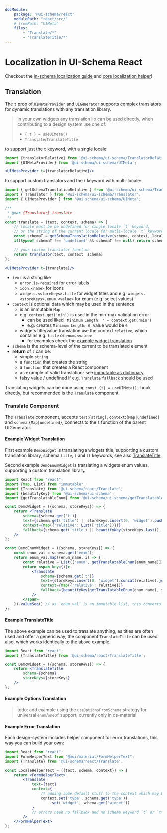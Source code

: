 ```yaml
---
docModule:
    package: '@ui-schema/react'
    modulePath: "react/src/"
    # fromPath: "UIMeta"
    files:
        - "Translate/*"
        - "TranslateTitle/*"
---
```


# Localization in UI-Schema React

Checkout the [in-schema localization guide](/docs/localization) and [core localization helper](/docs/core/localization)!

## Translation

The `t` prop of `UIMetaProvider` and `UIGenerator` supports complex translators for dynamic translations with any translation library.

> In your own widgets any translation lib can be used directly, when contributing to a design system use one of:
> - `{ t } = useUIMeta()`
> - `Translate`/`TranslateTitle`

to support just the `t` keyword, with a single locale:

```jsx harmony
import {translatorRelative} from '@ui-schema/ui-schema/TranslatorRelative';
import {UIMetaProvider} from '@ui-schema/ui-schema/UIMeta';

<UIMetaProvider t={translatorRelative}/>
```

to support custom translators and the `t` keyword with multi-locale:

```jsx harmony
import { getSchemaTranslationRelative } from '@ui-schema/ui-schema/TranslatorRelative';
import { Translator } from '@ui-schema/ui-schema/Translator';
import { UIMetaProvider } from '@ui-schema/ui-schema/UIMeta';

/**
 * @var {Translator} translate
 */
const translate = (text, context, schema) => {
    // locale must be be undefined for single locale `t` keyword,
    // or the string of the current locale for mutli-locale `t` keyword
    const schemaT = getSchemaTranslationRelative(schema, context, locale);
    if(typeof schemaT !== 'undefined' && schemaT !== null) return schemaT;

    // your custom translator function
    return translator(text, context, schema)
};

<UIMetaProvider t={translate}/>
```

- `text` is a string like
    - `error.is-required` for error labels
    - `icon.<name>` for icons
    - `widgets.<storeKeys>.title` for widget titles and e.g. `widgets.<storeKeys>.enum.<value>` for enum (e.g. select values)
- `context` is optional data which may be used in the sentence
    - is an immutable `Map`
    - e.g. `context.get('min')` is used in the min-max validation error
        - can be used liked `'Minimum Length: ' + context.get('min')`
        - e.g. creates `Minimum Length: 6`, value would be `6`
    - widgets title/value translation use the context `relative`, which contains e.g. `title` or `enum.<value>`
        - for examples check the [example widget translation](#example-widget-translation)
- `schema` is the schema-level of the current to be translated element
- **return** of `t` can be:
    - simple `string`
    - a `function` that creates the string
    - a `function` that creates a React component
    - as example of valid translations see [immutable as dictionary](#immutable-as-dictionary)
    - falsy value / undefined if e.g. `Translate` `fallback` should be used

Translating widgets can be done using `const {t} = useUIMeta();` hook directly, but recommended is the `Translate` component.

### Translate Component

The `Translate` component, accepts `text`:`{string}`, `context`:`{Map|undefined}` and `schema`:`{Map|undefined}`, connects to the `t` function of the parent UIGenerator.

#### Example Widget Translation

First example `DemoWidget` is translating a widgets title, supporting a custom translation library, schema `title`, `t` and `tt` keywords, see also [TranslateTitle](#example-TranslateTitle).

Second example `DemoEnumWidget` is translating a widgets enum values, supporting a custom translation library.

```jsx harmony
import React from "react";
import {Map, List} from "immutable";
import {Translate} from '@ui-schema/react/Translate';
import {beautifyKey} from '@ui-schema/ui-schema';
import {getTranslatableEnum} from '@ui-schema/ui-schema/getTranslatableEnum';

const DemoWidget = ({schema, storeKeys}) => {
    return <Translate
        schema={schema.get('t')}
        text={schema.get('title') || storeKeys.insert(0, 'widget').push('title').join('.')}
        context={Map({'relative': List(['title'])})}
        fallback={schema.get('title') || beautifyKey(storeKeys.last(), schema.get('tt'))}
    />
};

const DemoEnumWidget = ({schema, storeKeys}) => {
    const enum_val = schema.get('enum');
    return enum_val.map((enum_name, i) => {
        const relative = List(['enum', getTranslatableEnum(enum_name)]);
        return <span key={i}>
            <Translate
                schema={schema.get('t')}
                text={storeKeys.insert(0, 'widget').concat(relative).join('.')}
                context={Map({'relative': relative})}
                fallback={beautifyKey(getTranslatableEnum(enum_name), schema.get('ttEnum'))}
            />
        </span>
    }).valueSeq() // as `enum_val` is an immutable list, this converts the map to an array compatible structure
};
```

#### Example TranslateTitle

The above example can be used to translate anything, as titles are often used and offer a generic way, the component `TranslateTitle` can be used also, which works identically to the above example.

```jsx harmony
import React from "react";
import {TranslateTitle} from '@ui-schema/react/TranslateTitle';

const DemoWidget = ({schema, storeKeys}) => {
    return <TranslateTitle
        schema={schema}
        storeKeys={storeKeys}
    />
};
```

#### Example Options Translation

> todo: add example using the `useOptionsFromSchema` strategy for universal `enum`/`oneOf` support; currently only in ds-material

#### Example Error Translation

Each design-system includes helper component for error translations, this way you can build your own:

```jsx harmony
import React from "react";
import FormHelperText from "@mui/material/FormHelperText";
import {Translate} from '@ui-schema/react/Translate';

const LocaleHelperText = ({text, schema, context}) => {
    return <FormHelperText>
        <Translate
            text={text}
            context={
                /* adding some default stuff to the context which may be needed */
                context.set('type', schema.get('type'))
                    .set('widget', schema.get('widget'))
            }
            // errors need no fallback and no schema keyword `t` or `tt` support
        />
    </FormHelperText>
};
```
